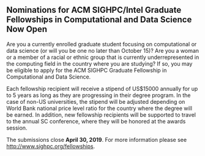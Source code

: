 ## Nominations for ACM SIGHPC/Intel Graduate Fellowships in Computational and Data Science Now Open

Are you a currently enrolled graduate student focusing on computational or data 
science (or will you be one no later than October 15)? Are you a woman or a 
member of a racial or ethnic group that is currently underrepresented in the 
computing field in the country where you are studying? If so, you may be 
eligible to apply for the ACM SIGHPC Graduate Fellowship in Computational 
and Data Science.

Each fellowship recipient will receive a stipend of US$15000 annually for up to 
5 years as long as they are progressing in their degree program. In the case of 
non-US universities, the stipend will be adjusted depending on World Bank 
national price level ratio for the country where the degree will be earned. In 
addition, new fellowship recipients will be supported to travel to the annual SC
conference, where they will be honored at the awards session.

The submissions close **April 30, 2019**. For more information please see 
<http://www.sighpc.org/fellowships>.









